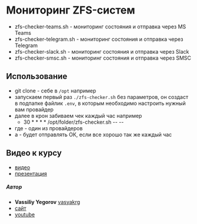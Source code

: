 # Мониторинг ZFS-систем

- zfs-checker-teams.sh - мониторинг состояния и отправка через MS Teams
- zfs-checker-telegram.sh - мониторинг состояния и отправка через Telegram
- zfs-checker-slack.sh - мониторинг состояния и отправка через Slack
- zfs-checker-smsc.sh - мониторинг состояния и отправка через SMSC

## Использование
- git clone <url> - себе в `/opt` например
- запускаем первый раз `./zfs-checker.sh` без параметров, он создаст в подпапке файлик `.env`, в которым необходимо настроить нужный вам провайдер
- далее в крон забиваем чек каждый час например
  - 30 * * * * /opt/folder/zfs-checker.sh --<key> --<debug>
- где <key> - один из провайдеров
- а <debug> - будет отправлять ОК, если все хорошо так же каждый час

## Видео к курсу
- [видео]()
- [презентация]()

##### Автор
- **Vassiliy Yegorov** [vasyakrg](https://github.com/vasyakrg)
- [сайт](https://vk.com/realmanual)
- [youtube](https://youtube.com/realmanual)
